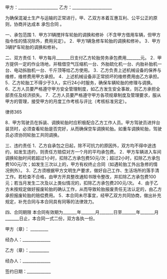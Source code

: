 
 


甲方：____________________
乙方：____________________


为确保混凝土生产与运输的正常进行，甲、乙双方本着互惠互利、公平公正的原则，协商并达成本
承包合同
。


一、承包范围
1．甲方31辆搅拌车轮胎的调换和修补（不含甲方借用车辆，但甲方指令性的情况除外，费用另定）。
2．甲方1辆急修车轮胎的调换和修补。
3．甲方3辆铲车轮胎的调换和修补。


二、双方责任
1．甲方每月_______日支付乙方轮胎劳务承包费用_______元。
2．甲方提供一定的作业场地，并租借空气压缩机一台、外胎硫化机一台、内胎补胎机一台、电动拆胎机一台、千斤顶等给乙方使用。
3．乙方负责上述机械设备的保养与维修，维修费用甲方承担。
4．上述机械设备非正常损坏的维修费用由乙方承担。
5．乙方轮胎工不得少于3人，实行24小时服务，确保车辆轮胎的修理与调换。
6．乙方人员要严格遵守甲方安全管理制度，如乙方发生安全事故，则乙方承担全部责任及经济损失。
7．乙方人员要严格遵守甲方各项规章制度及管理要求，服从甲方的管理，接受甲方的月度工作考核与评比（考核标准另定）。




 
律师365






8．甲方驾驶员在拆装、调换轮胎时应积极配合乙方工作人员。甲方驾驶员进拌台装货时，必须查看轮胎是否完好，从而确保空车调换轮胎。如重车调换轮胎，驾驶员必须协同轮胎工共同调换。




三、违约责任
1．乙方自承包之日起，除不可抗力的原因外，双方均不得中途违约，如发生违约，则责任方赔偿对方一个月的平均承包费。
2．甲方车辆进入车间调换轮胎时间若超过1小时，扣除乙方承包费50元/次；超过2小时，扣除乙方承包费100元/次；如发生三次以上的，甲方有权终止合同（如遇轮胎工外出急修的情况例外）。
3．乙方须根据甲方文明生产要求，做好自己工作、生活场所的落手清工作。若检查不合格，由甲方开具整改通知书限令整改，并扣除乙方承包费100元；若当月发生二次及以上类似情况的，扣除乙方承包费200元/次。
4．由于乙方未按规定做好报废轮胎的确认工作，从而导致轮胎报废责任无法认定的，由乙方承担报废轮胎的赔偿费用。
5．本合同未尽事宜，经甲乙双方共同协商，做出补充规定，补充合同与本合同具有同等的法律效力。


四、合同期限
本合同有效期为_______年_______月_______日至_______年_______月_______日止，本合同一式二份，双方各执一份。


 



 甲方（章）： _________
 
经办人：______________
 
乙方（章）：__________
 
经办人：______________
 
签约日期：____________
 

 
 

 
 
 
  
 
  
 
   


   
 

   


   


   
 
 
  
 
 
 

